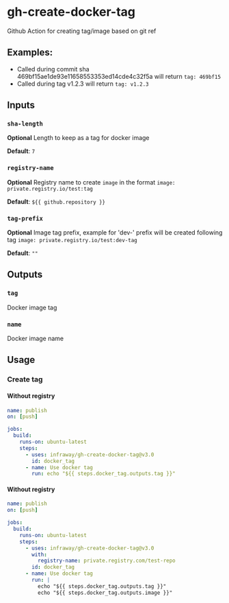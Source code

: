 # gh-create-docker-tag
Github Action for creating tag/image based on git ref

## Examples:
- Called during commit sha 469bf15ae1de93e11658553353ed14cde4c32f5a will return `tag: 469bf15`
- Called during tag v1.2.3 will return `tag: v1.2.3`

## Inputs

### `sha-length`

**Optional** Length to keep as a tag for docker image

**Default**: `7`

### `registry-name`

**Optional** Registry name to create `image` in the format `image: private.registry.io/test:tag`

**Default**: `${{ github.repository }}`

### `tag-prefix`

**Optional** Image tag prefix, example for 'dev-' prefix will be created following tag `image: private.registry.io/test:dev-tag`

**Default**: `""`

## Outputs

### `tag`

Docker image tag

### `name`

Docker image name

## Usage

### Create tag

#### Without registry
```yaml
name: publish
on: [push]

jobs:
  build:
    runs-on: ubuntu-latest
    steps:
      - uses: infraway/gh-create-docker-tag@v3.0
        id: docker_tag
      - name: Use docker tag
        run: echo "${{ steps.docker_tag.outputs.tag }}"
```

#### Without registry
```yaml
name: publish
on: [push]

jobs:
  build:
    runs-on: ubuntu-latest
    steps:
      - uses: infraway/gh-create-docker-tag@v3.0
        with:
          registry-name: private.registry.com/test-repo
        id: docker_tag
      - name: Use docker tag
        run: |
          echo "${{ steps.docker_tag.outputs.tag }}"
          echo "${{ steps.docker_tag.outputs.image }}"
```
